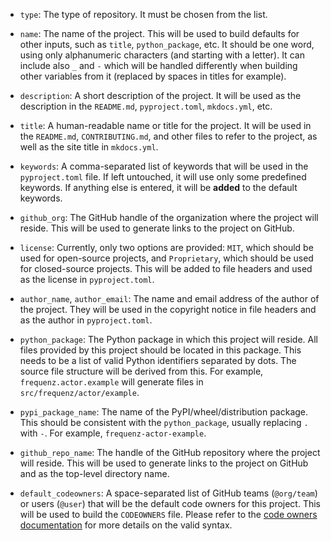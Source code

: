 * `type`: The type of repository. It must be chosen from the list.

* `name`: The name of the project. This will be used to build defaults for
  other inputs, such as `title`, `python_package`, etc. It should be one word,
  using only alphanumeric characters (and starting with a letter). It can
  include also `_` and `-` which will be handled differently when building
  other variables from it (replaced by spaces in titles for example).

* `description`: A short description of the project. It will be used as the
  description in the `README.md`, `pyproject.toml`, `mkdocs.yml`, etc.

* `title`: A human-readable name or title for the project. It will be used in
  the `README.md`, `CONTRIBUTING.md`, and other files to refer to the project,
  as well as the site title in `mkdocs.yml`.

* `keywords`: A comma-separated list of keywords that will be used in the
  `pyproject.toml` file. If left untouched, it will use only some predefined
  keywords. If anything else is entered, it will be **added** to the default
  keywords.

* `github_org`: The GitHub handle of the organization where the project will
  reside. This will be used to generate links to the project on GitHub.

* `license`: Currently, only two options are provided: `MIT`, which should be
  used for open-source projects, and `Proprietary`, which should be used for
  closed-source projects. This will be added to file headers and used as the
  license in `pyproject.toml`.

* `author_name`, `author_email`: The name and email address of the author of
  the project. They will be used in the copyright notice in file headers and
  as the author in `pyproject.toml`.

* `python_package`: The Python package in which this project will reside. All
  files provided by this project should be located in this package. This needs
  to be a list of valid Python identifiers separated by dots. The source file
  structure will be derived from this. For example, `frequenz.actor.example`
  will generate files in `src/frequenz/actor/example`.

* `pypi_package_name`: The name of the PyPI/wheel/distribution package. This
  should be consistent with the `python_package`, usually replacing `.` with
  `-`. For example, `frequenz-actor-example`.

* `github_repo_name`: The handle of the GitHub repository where the project
  will reside. This will be used to generate links to the project on GitHub and
  as the top-level directory name.

* `default_codeowners`: A space-separated list of GitHub teams (`@org/team`) or
  users (`@user`) that will be the default code owners for this project. This
  will be used to build the `CODEOWNERS` file. Please refer to the [code owners
  documentation] for more details on the valid syntax.

[code owners documentation]: https://docs.github.com/en/repositories/managing-your-repositorys-settings-and-features/customizing-your-repository/about-code-owners
